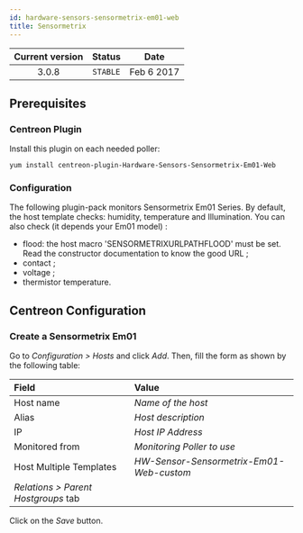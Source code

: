 ```yaml
---
id: hardware-sensors-sensormetrix-em01-web
title: Sensormetrix
---
```


| Current version | Status | Date |
| :-: | :-: | :-: |
| 3.0.8 | `STABLE` | Feb  6 2017 |

## Prerequisites

### Centreon Plugin

Install this plugin on each needed poller:

``` shell
yum install centreon-plugin-Hardware-Sensors-Sensormetrix-Em01-Web
```

### Configuration

The following plugin-pack monitors Sensormetrix Em01 Series. By default, the host template checks: humidity, temperature
and Illumination. You can also check (it depends your Em01 model) :

  - flood: the host macro 'SENSORMETRIXURLPATHFLOOD' must be set. Read the constructor documentation to know the good
    URL ;
  - contact ;
  - voltage ;
  - thermistor temperature.

## Centreon Configuration

### Create a Sensormetrix Em01

Go to *Configuration \> Hosts* and click *Add*. Then, fill the form as shown by the following table:

| Field                                | Value                                    |
| :----------------------------------- | :--------------------------------------- |
| Host name                            | *Name of the host*                       |
| Alias                                | *Host description*                       |
| IP                                   | *Host IP Address*                        |
| Monitored from                       | *Monitoring Poller to use*               |
| Host Multiple Templates              | *HW-Sensor-Sensormetrix-Em01-Web-custom* |
| *Relations \> Parent Hostgroups* tab |                                          |

Click on the *Save* button.


